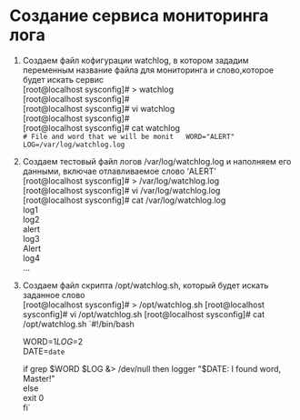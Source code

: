 # Создание сервиса мониторинга лога

1. Создаем файл кофигурации watchlog, в котором зададим переменным название файла для мониторинга и слово,которое будет искать сервис  
		[root@localhost sysconfig]# > watchlog  
		[root@localhost sysconfig]#   
		[root@localhost sysconfig]# vi watchlog  
		[root@localhost sysconfig]#   
		[root@localhost sysconfig]# cat watchlog  
	`# File and word that we will be monit  
	WORD="ALERT"  
	LOG=/var/log/watchlog.log`  

2. Создаем тестовый файл логов /var/log/watchlog.log и наполняем его данными, включае отлавливаемое слово ‘ALERT’  
		[root@localhost sysconfig]# > /var/log/watchlog.log  
		[root@localhost sysconfig]# vi /var/log/watchlog.log  
		[root@localhost sysconfig]# cat /var/log/watchlog.log  
	log1  
	log2  
	alert  
	log3  
	Alert  
	log4  
	...  

3. Создаем файл скрипта /opt/watchlog.sh, который будет искать заданное слово  
		[root@localhost sysconfig]# > /opt/watchlog.sh
		[root@localhost sysconfig]# vi /opt/watchlog.sh
		[root@localhost sysconfig]# cat /opt/watchlog.sh
	`#!/bin/bash  

	WORD=$1  
	LOG=$2  
	DATE=`date`  

	if grep $WORD $LOG &> /dev/null  
	then  
	  logger "$DATE: I found word, Master!"  
	else  
	  exit 0  
	fi`  


